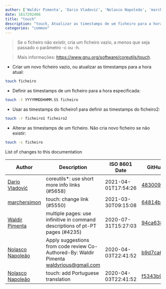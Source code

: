```yaml
---
author: ['Waldir Pimenta', 'Dario Vladović', 'Nolasco Napoleão', 'marchersimon']
date: 1617292466
title: "touch"
description: "touch, Atualizar as timestamps de um ficheiro para a hora atual."
categories: "common"
---
```

> Se o ficheiro não existir, cria um ficheiro vazio, a menos que seja passado o parâmetro -c ou -h.

> Mais informações: <https://www.gnu.org/software/coreutils/touch>.

- Criar um novo ficheiro vazio, ou atualizar as timestamps para a hora atual:

```bash
touch ficheiro
```

- Definir as timestamps de um ficheiro para a hora especificada:

```bash
touch -t YYYYMMDDHHMM.SS ficheiro
```

- Usar as timestamps do ficheiro1 para definir as timestamps do ficheiro2:

```bash
touch -r ficheiro1 ficheiro2
```

- Alterar as timestamps de um ficheiro. Não cria novo ficheiro se não existir:

```bash
touch -c ficheiro
```
List of changes to this documentation


Author | Description | ISO 8601 Date | GitHub link
------|-----|-----|-----
[Dario Vladović](mailto:d.vladimyr@gmail.com) | coreutils*: use short more info links (#5658) | 2021-04-01T17:54:26 | [4830093903f6](https://github.com/tldr-pages/tldr/commit/4830093903f66ccf3ebbc2ecf477286e45edac59)
[marchersimon](mailto:50295997+marchersimon@users.noreply.github.com) | touch: change link (#5550) | 2021-03-30T09:15:08 | [64814bb7bac0](https://github.com/tldr-pages/tldr/commit/64814bb7bac00f937c245a550a19dc2c4b62d14f)
[Waldir Pimenta](mailto:waldyrious@gmail.com) | multiple pages: use infinitive in command descriptions of pt-PT pages (#4235) | 2020-07-31T15:27:03 | [94ca63897660](https://github.com/tldr-pages/tldr/commit/94ca638976601493bbaa51837b3d0bda4561fa87)
[Nolasco Napoleão](mailto:nolascoamadonapoleao@gmail.com) | Apply suggestions from code review Co-Authored-By: Waldir Pimenta <waldyrious@gmail.com> | 2020-04-03T22:41:52 | [b9d7ca6ff1b1](https://github.com/tldr-pages/tldr/commit/b9d7ca6ff1b1923a94f989872a7600282b62e3a1)
[Nolasco Napoleão](mailto:nolascoamadonapoleao@gmail.com) | touch: add Portuguese translation | 2020-04-03T22:41:52 | [f5343b981f44](https://github.com/tldr-pages/tldr/commit/f5343b981f44fc8b9edbf928c4aba936389b7124)

